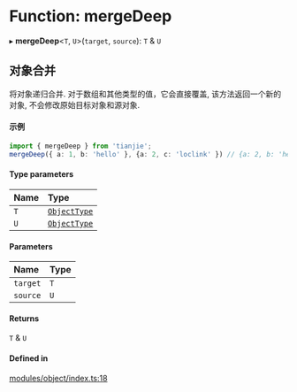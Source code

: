 # Function: mergeDeep

▸ **mergeDeep**<`T`, `U`\>(`target`, `source`): `T` & `U`

## 对象合并
将对象递归合并. 对于数组和其他类型的值，它会直接覆盖, 该方法返回一个新的对象, 不会修改原始目标对象和源对象.
 #### 示例
 ```ts
import { mergeDeep } from 'tianjie';
mergeDeep({ a: 1, b: 'hello' }, {a: 2, c: 'loclink' }) // {a: 2, b: 'hello', c: 'loclink'}

```

#### Type parameters

| Name | Type |
| :------ | :------ |
| `T` | [`ObjectType`](../types/ObjectType.md) |
| `U` | [`ObjectType`](../types/ObjectType.md) |

#### Parameters

| Name | Type |
| :------ | :------ |
| `target` | `T` |
| `source` | `U` |

#### Returns

`T` & `U`

#### Defined in

[modules/object/index.ts:18](https://github.com/loclink/tianjie/blob/52d7010/src/modules/object/index.ts#L18)
